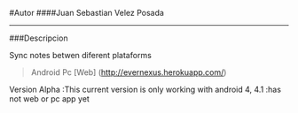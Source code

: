 #Autor
####Juan Sebastian Velez Posada

-----

###Descripcion

Sync notes betwen diferent plataforms

>Android
>Pc
>[Web] (http://evernexus.herokuapp.com/)

Version Alpha
:This current version is only working with android 4, 4.1
:has not web or pc app yet
